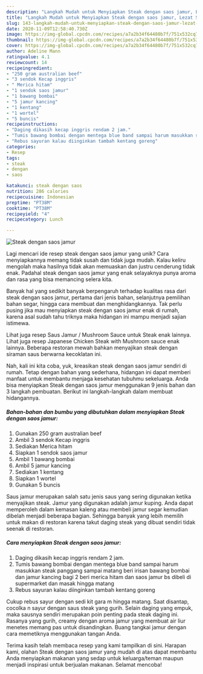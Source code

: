 ```yaml
---
description: "Langkah Mudah untuk Menyiapkan Steak dengan saos jamur, Lezat Sekali"
title: "Langkah Mudah untuk Menyiapkan Steak dengan saos jamur, Lezat Sekali"
slug: 143-langkah-mudah-untuk-menyiapkan-steak-dengan-saos-jamur-lezat-sekali
date: 2020-11-09T12:58:40.730Z
image: https://img-global.cpcdn.com/recipes/a7a2b34f64480b7f/751x532cq70/steak-dengan-saos-jamur-foto-resep-utama.jpg
thumbnail: https://img-global.cpcdn.com/recipes/a7a2b34f64480b7f/751x532cq70/steak-dengan-saos-jamur-foto-resep-utama.jpg
cover: https://img-global.cpcdn.com/recipes/a7a2b34f64480b7f/751x532cq70/steak-dengan-saos-jamur-foto-resep-utama.jpg
author: Adeline Mann
ratingvalue: 4.1
reviewcount: 14
recipeingredient:
- "250 gram australian beef"
- "3 sendok Kecap inggris"
- " Merica hitam"
- "1 sendok saos jamur"
- "1 bawang bombai"
- "5 jamur kancing"
- "1 kentang"
- "1 wortel"
- "5 buncis"
recipeinstructions:
- "Daging dikasih kecap inggris rendam 2 jam."
- "Tumis bawang bombai dengan mentega blue band sampai harum masukkan steak panggang sampai matang beri irisan bawang bombai dan jamur kancing bagi 2 beri merica hitam dan saos jamur bs dibeli di supermarket dan masak hingga matang"
- "Rebus sayuran kalau diinginkan tambah kentang goreng"
categories:
- Resep
tags:
- steak
- dengan
- saos

katakunci: steak dengan saos 
nutrition: 286 calories
recipecuisine: Indonesian
preptime: "PT38M"
cooktime: "PT38M"
recipeyield: "4"
recipecategory: Lunch

---
```



![Steak dengan saos jamur](https://img-global.cpcdn.com/recipes/a7a2b34f64480b7f/751x532cq70/steak-dengan-saos-jamur-foto-resep-utama.jpg)

Lagi mencari ide resep steak dengan saos jamur yang unik? Cara menyiapkannya memang tidak susah dan tidak juga mudah. Kalau keliru mengolah maka hasilnya tidak akan memuaskan dan justru cenderung tidak enak. Padahal steak dengan saos jamur yang enak selayaknya punya aroma dan rasa yang bisa memancing selera kita.

Banyak hal yang sedikit banyak berpengaruh terhadap kualitas rasa dari steak dengan saos jamur, pertama dari jenis bahan, selanjutnya pemilihan bahan segar, hingga cara membuat dan menghidangkannya. Tak perlu pusing jika mau menyiapkan steak dengan saos jamur enak di rumah, karena asal sudah tahu triknya maka hidangan ini mampu menjadi sajian istimewa.

Lihat juga resep Saus Jamur / Mushroom Sauce untuk Steak enak lainnya. Lihat juga resep Japanese Chicken Steak with Mushroom sauce enak lainnya. Beberapa restoran mewah bahkan menyajikan steak dengan siraman saus berwarna kecoklatan ini.


Nah, kali ini kita coba, yuk, kreasikan steak dengan saos jamur sendiri di rumah. Tetap dengan bahan yang sederhana, hidangan ini dapat memberi manfaat untuk membantu menjaga kesehatan tubuhmu sekeluarga. Anda bisa menyiapkan Steak dengan saos jamur menggunakan 9 jenis bahan dan 3 langkah pembuatan. Berikut ini langkah-langkah dalam membuat hidangannya.

<!--inarticleads1-->

##### Bahan-bahan dan bumbu yang dibutuhkan dalam menyiapkan Steak dengan saos jamur:

1. Gunakan 250 gram australian beef
1. Ambil 3 sendok Kecap inggris
1. Sediakan  Merica hitam
1. Siapkan 1 sendok saos jamur
1. Ambil 1 bawang bombai
1. Ambil 5 jamur kancing
1. Sediakan 1 kentang
1. Siapkan 1 wortel
1. Gunakan 5 buncis


Saus jamur merupakan salah satu jenis saus yang sering digunakan ketika menyajikan steak. Jamur yang digunakan adalah jamur kuping. Anda dapat memperoleh dalam kemasan kaleng atau membeli jamur segar kemudian dibelah menjadi beberapa bagian. Sehingga banyak yang lebih memilih untuk makan di restoran karena takut daging steak yang dibuat sendiri tidak seenak di restoran. 

<!--inarticleads2-->

##### Cara menyiapkan Steak dengan saos jamur:

1. Daging dikasih kecap inggris rendam 2 jam.
1. Tumis bawang bombai dengan mentega blue band sampai harum masukkan steak panggang sampai matang beri irisan bawang bombai dan jamur kancing bagi 2 beri merica hitam dan saos jamur bs dibeli di supermarket dan masak hingga matang
1. Rebus sayuran kalau diinginkan tambah kentang goreng


Cukup rebus sayur dengan sedi kit gara m hingga matang. Saat disantap, cocolka n sayur dengan saus steak yang gurih. Selain daging yang empuk, maka sausnya sendiri merupakan poin penting pada steak daging ini. Rasanya yang gurih, creamy dengan aroma jamur yang membuat air liur menetes memang pas untuk disandingkan. Buang tangkai jamur dengan cara memetiknya menggunakan tangan Anda. 

Terima kasih telah membaca resep yang kami tampilkan di sini. Harapan kami, olahan Steak dengan saos jamur yang mudah di atas dapat membantu Anda menyiapkan makanan yang sedap untuk keluarga/teman maupun menjadi inspirasi untuk berjualan makanan. Selamat mencoba!
